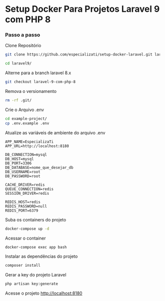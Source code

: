 # Setup Docker Para Projetos Laravel 9 com PHP 8

### Passo a passo
Clone Repositório
```sh
git clone https://github.com/especializati/setup-docker-laravel.git laravel9
```

```sh
cd laravel9/
```


Alterne para a branch laravel 8.x
```sh
git checkout laravel-9-com-php-8
```


Remova o versionamento
```sh
rm -rf .git/
```


Crie o Arquivo .env
```sh
cd example-project/
cp .env.example .env
```


Atualize as variáveis de ambiente do arquivo .env
```dosini
APP_NAME=EspecializaTi
APP_URL=http://localhost:8180

DB_CONNECTION=mysql
DB_HOST=mysql
DB_PORT=3306
DB_DATABASE=nome_que_desejar_db
DB_USERNAME=root
DB_PASSWORD=root

CACHE_DRIVER=redis
QUEUE_CONNECTION=redis
SESSION_DRIVER=redis

REDIS_HOST=redis
REDIS_PASSWORD=null
REDIS_PORT=6379
```


Suba os containers do projeto
```sh
docker-compose up -d
```


Acessar o container
```sh
docker-compose exec app bash
```


Instalar as dependências do projeto
```sh
composer install
```


Gerar a key do projeto Laravel
```sh
php artisan key:generate
```


Acesse o projeto
[http://localhost:8180](http://localhost:8180)
